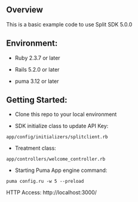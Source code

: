 ## Overview
This is a basic example code to use Split SDK 5.0.0

## Environment:

- Ruby 2.3.7 or later

- Rails 5.2.0 or later

- puma 3.12 or later

## Getting Started:

- Clone this repo to your local environment

- SDK initialize class to update API Key: 

```
app/config/initializers/splitclient.rb
```

- Treatment class: 

```
app/controllers/welcome_controller.rb
```

- Starting Puma App engine command: 

```
puma config.ru -w 5 --preload
```


HTTP Access: http://localhost:3000/
